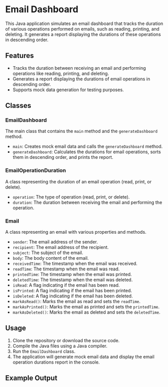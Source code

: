 # Email Dashboard

This Java application simulates an email dashboard that tracks the duration of various operations performed on emails, such as reading, printing, and deleting. It generates a report displaying the durations of these operations in descending order.

## Features

- Tracks the duration between receiving an email and performing operations like reading, printing, and deleting.
- Generates a report displaying the durations of email operations in descending order.
- Supports mock data generation for testing purposes.

## Classes

### EmailDashboard

The main class that contains the `main` method and the `generateDashboard` method.

- `main`: Creates mock email data and calls the `generateDashboard` method.
- `generateDashboard`: Calculates the durations for email operations, sorts them in descending order, and prints the report.

### EmailOperationDuration

A class representing the duration of an email operation (read, print, or delete).

- `operation`: The type of operation (read, print, or delete).
- `duration`: The duration between receiving the email and performing the operation.

### Email

A class representing an email with various properties and methods.

- `sender`: The email address of the sender.
- `recipient`: The email address of the recipient.
- `subject`: The subject of the email.
- `body`: The body content of the email.
- `receivedTime`: The timestamp when the email was received.
- `readTime`: The timestamp when the email was read.
- `printedTime`: The timestamp when the email was printed.
- `deletedTime`: The timestamp when the email was deleted.
- `isRead`: A flag indicating if the email has been read.
- `isPrinted`: A flag indicating if the email has been printed.
- `isDeleted`: A flag indicating if the email has been deleted.
- `markAsRead()`: Marks the email as read and sets the `readTime`.
- `markAsPrinted()`: Marks the email as printed and sets the `printedTime`.
- `markAsDeleted()`: Marks the email as deleted and sets the `deletedTime`.

## Usage

1. Clone the repository or download the source code.
2. Compile the Java files using a Java compiler.
3. Run the `EmailDashboard` class.
4. The application will generate mock email data and display the email operation durations report in the console.

## Example Output
